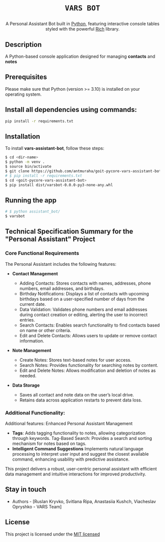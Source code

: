 
<!-- <p align="center">
 <a href="" target="blank"><img src="" width="200" alt="VARS BOT" /></a>
</p> -->

# <p align="center">```VARS BOT```</p>

<p align="center">A Personal Assistant Bot built in <a href="https://www.python.org/" target="_blanc">Python</a>, featuring interactive console tables styled with the powerful  <a href="https://rich.readthedocs.io/en/latest/tables.html" target="_blank">Rich</a> library.</p>


## Description

A Python-based console application designed for managing <strong>contacts</strong> and <strong>notes</strong>


## Prerequisites

Please make sure that Python (version >= 3.10) is installed on your operating system.


## Install all dependencies using commands:

```bash
pip install -r requirements.txt
```

## Installation

To install <strong>vars-assistant-bot</strong>, follow these steps:

```bash
$ cd <dir-name>
$ python -m venv .
$ source bin/activate
$ git clone https://github.com/antmuraha/goit-pycore-vars-assistant-bot.git
# $ pip install -r requirements.txt
$ cd <goit-pycore-vars-assistant-bot>
$ pip install dist/varsbot-0.0.0-py3-none-any.whl
```

## Running the app

```bash
# $ python assistant_bot/
$ varsbot
```

## Technical Specification Summary for the "Personal Assistant" Project

### Core Functional Requirements
The Personal Assistant includes the following features:

- <strong>Contact Management</strong> 
    - Adding Contacts: Stores contacts with names, addresses, phone numbers, email addresses, and birthdays.
    - Birthday Notifications: Displays a list of contacts with upcoming birthdays based on a user-specified number of days from the current date.
    - Data Validation: Validates phone numbers and email addresses during contact creation or editing, alerting the user to incorrect entries.
    - Search Contacts: Enables search functionality to find contacts based on name or other criteria.
    - Edit and Delete Contacts: Allows users to update or remove contact information.

- <strong>Note Management</strong>
    - Create Notes: Stores text-based notes for user access.
    - Search Notes: Provides functionality for searching notes by content.
    - Edit and Delete Notes: Allows modification and deletion of notes as needed.

- <strong>Data Storage</strong>
    - Saves all contact and note data on the user’s local drive.
    - Retains data across application restarts to prevent data loss.

### Additional Functionality:
Additional features:
Enhanced Personal Assistant Management
- <strong>Tags</strong>:
Adds tagging functionality to notes, allowing categorization through keywords.
Tag-Based Search: Provides a search and sorting mechanism for notes based on tags.
- <strong>Intelligent Command Suggestions</strong>
Implements natural language processing to interpret user input and suggest the closest available command, enhancing usability with predictive assistance. 

This project delivers a robust, user-centric personal assistant with efficient data management and intuitive interactions for improved productivity.


## Stay in touch

- Authors - [Ruslan Kryvko, Svitlana Ripa, Anastasiia Kushch, Viacheslav Opryshko - VARS Team]


## License

This project is licensed under the [MIT licensed](LICENSE) 

